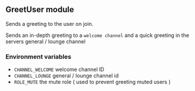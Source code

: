 ## GreetUser module
Sends a greeting to the user on join. 

Sends an in-depth greeting to a `welcome channel` and a quick greeting in the servers general / lounge channel

### Environment variables
- `CHANNEL_WELCOME` welcome channel ID
- `CHANNEL_LOUNGE` general / lounge channel id
- `ROLE_MUTE` the mute role ( used to prevent greeting muted users )
